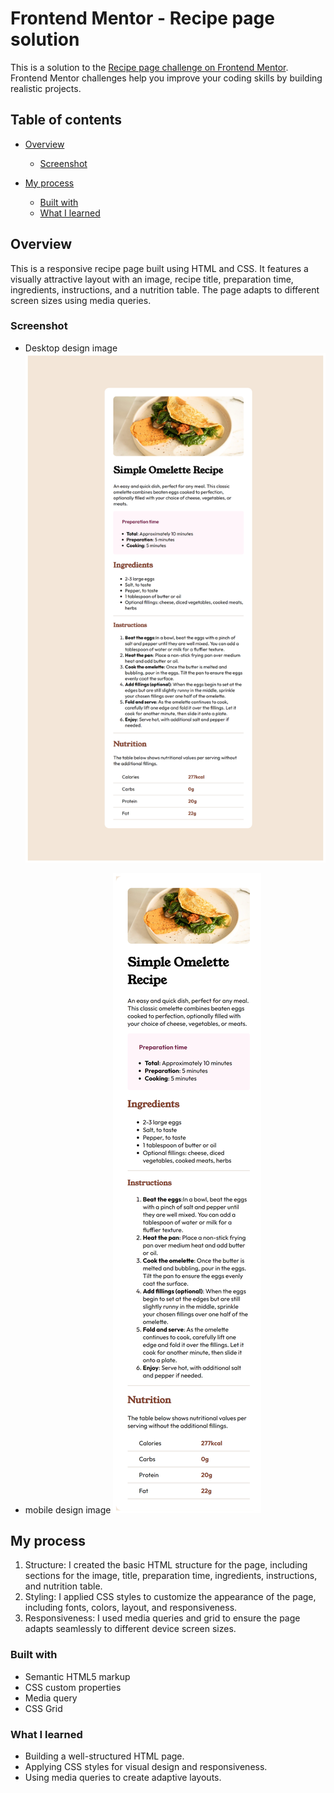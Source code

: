 # Frontend Mentor - Recipe page solution

This is a solution to the [Recipe page challenge on Frontend Mentor](https://www.frontendmentor.io/challenges/recipe-page-KiTsR8QQKm). Frontend Mentor challenges help you improve your coding skills by building realistic projects. 

## Table of contents

- [Overview](#overview)
  - [Screenshot](#screenshot)
 
- [My process](#my-process)
  - [Built with](#built-with)
  - [What I learned](#what-i-learned)

## Overview
This is a responsive recipe page built using HTML and CSS. It features a visually attractive layout with an image, recipe title, preparation time, ingredients, instructions, and a nutrition table. The page adapts to different screen sizes using media queries.

### Screenshot
- Desktop design image
![](./images/desktop-view.png)

- mobile design image
![](./images/mobile-view.png)



## My process
1. Structure: I created the basic HTML structure for the page, including sections for the image, title, preparation time, ingredients, instructions, and nutrition table.
2. Styling: I applied CSS styles to customize the appearance of the page, including fonts, colors, layout, and responsiveness.
3. Responsiveness: I used media queries and grid to ensure the page adapts seamlessly to different device screen sizes.

### Built with

- Semantic HTML5 markup
- CSS custom properties
- Media query
- CSS Grid


### What I learned

- Building a well-structured HTML page.
- Applying CSS styles for visual design and responsiveness.
- Using media queries to create adaptive layouts.




